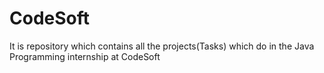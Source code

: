# CodeSoft
It is repository which contains all the projects(Tasks) which do in the Java Programming internship at CodeSoft
